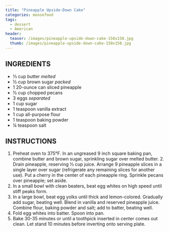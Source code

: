 ```yaml
---
title: "Pineapple Upside-Down Cake"
categories: moosefood
tags:
  - dessert
  - American
header:
  teaser: /images/pineapple-upside-down-cake-150x150.jpg
  thumb: /images/pineapple-upside-down-cake-150x150.jpg
---
```


## INGREDIENTS
* ⅓ cup butter *melted*
* ½ cup brown sugar *packed*
* 1 20-ounce can sliced pineapple
* ½ cup chopped pecans
* 3 eggs *separated*
* 1 cup sugar
* 1 teaspoon vanilla extract
* 1 cup all-purpose flour
* 1 teaspoon baking powder
* ¼ teaspoon salt

## INSTRUCTIONS
1. Preheat oven to 375°F. In an ungreased 9 inch square baking pan, combine butter and brown sugar, sprinkling sugar over melted butter. 2. Drain pineapple, reserving ⅓ cup juice. Arrange 9 pineapple slices in a single layer over sugar (refrigerate any remaining slices for another use). Put a cherry in the center of each pineapple ring. Sprinkle pecans over pineapple; set aside.
3. In a small bowl with clean beaters, beat egg whites on high speed until stiff peaks form.
4. In a large bowl, beat egg yolks until thick and lemon-colored. Gradually add sugar, beating well. Blend in vanilla and reserved pineapple juice. Combine flour, baking powder and salt; add to batter, beating well.
5. Fold egg whites into batter. Spoon into pan.
6. Bake 30-35 minutes or until a toothpick inserted in center comes out clean. Let stand 10 minutes before inverting onto serving plate.
